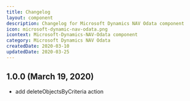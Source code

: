 ```yaml
---
title: Changelog
layout: component
description: Changelog for Microsoft Dynamics NAV Odata component
icon: microsoft-dynamic-nav-odata.png
icontext: Microsoft-Dynamics-NAV-Odata component
category: Microsoft Dynamics NAV Odata
createdDate: 2020-03-10
updatedDate: 2020-03-25
---
```


## 1.0.0 (March 19, 2020)

* add deleteObjectsByCriteria action
